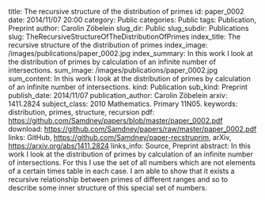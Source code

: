 title:      		The recursive structure of the distribution of primes
id:                 paper_0002
date:       		2014/11/07 20:00
category:		    Public
categories:		    Public
tags:       		Publication, Preprint
author:     		Carolin Zöbelein
slug_dir:           Public
slug_subdir:        Publications
slug:       		TheRecursiveStructureOfTheDistributionOfPrimes
index_title:		The recursive structure of the distribution of primes
index_image:        /images/publications/paper_0002.jpg
index_summary:		In this work I look at the distribution of primes by calculation of an infinite number of intersections.
sum_image:			/images/publications/paper_0002.jpg
sum_content:		In this work I look at the distribution of primes by calculation of an infinite number of intersections.
kind:               Publication
sub_kind:           Preprint
publish_date:       2014/11/07
publication_author: Carolin Zöbelein
arxiv:              1411.2824
subject_class:      2010 Mathematics. Primary 11N05.
keywords:           distribution, primes, structure, recursion
pdf:                https://github.com/Samdney/papers/blob/master/paper_0002.pdf
download:           https://github.com/Samdney/papers/raw/master/paper_0002.pdf
links:              GitHub, https://github.com/Samdney/paper-recstruprim, arXiv, https://arxiv.org/abs/1411.2824
links_info:         Source, Preprint
abstract:           In this work I look at the distribution of primes by calculation of an infinite number of intersections. For this I use the set of all numbers which are not elements of a certain times table in each case. I am able to show that it exists a recursive relationship between primes of different ranges and so to describe some inner structure of this special set of numbers.



